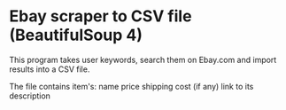 # Ebay scraper to CSV file (BeautifulSoup 4) 

This program takes user keywords, search them on Ebay.com and import results into a CSV file.

The file contains item's:
     name
     price
     shipping cost (if any)
     link to its description
